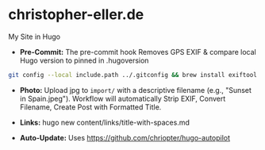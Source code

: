 # christopher-eller.de
My Site in Hugo

- **Pre-Commit:** The pre-commit hook Removes GPS EXIF & compare local Hugo version to pinned in .hugoversion
```bash
git config --local include.path ../.gitconfig && brew install exiftool
```

- **Photo:** Upload jpg to `import/` with a descriptive filename (e.g., "Sunset in Spain.jpeg"). Workflow will automatically Strip EXIF, Convert Filename, Create Post with Formatted Title.

- **Links:**  hugo new content/links/title-with-spaces.md

- **Auto-Update:** Uses https://github.com/chriopter/hugo-autopilot